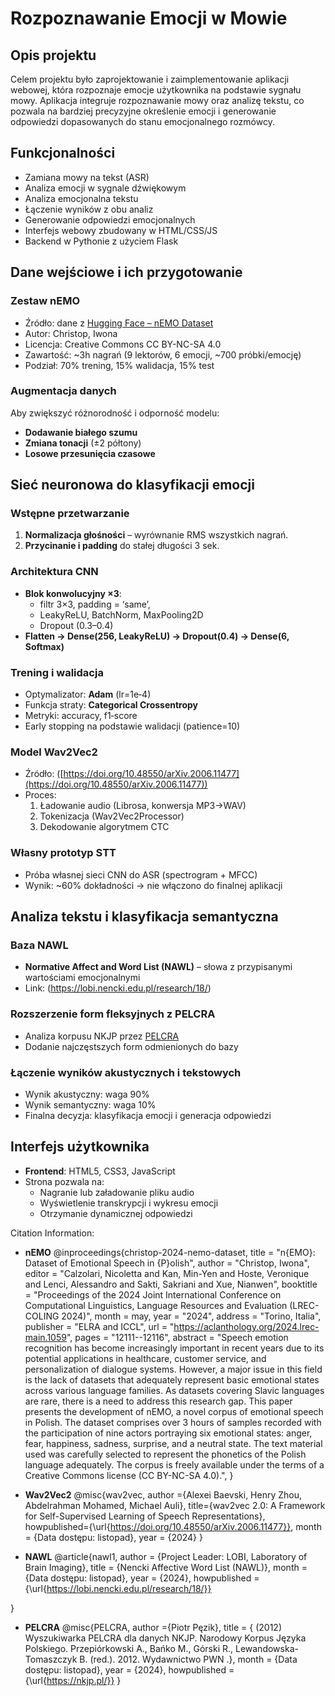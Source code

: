 # Rozpoznawanie Emocji w Mowie

## Opis projektu
Celem projektu było zaprojektowanie i zaimplementowanie aplikacji webowej, która rozpoznaje emocje użytkownika na podstawie sygnału mowy. 
Aplikacja integruje rozpoznawanie mowy oraz analizę tekstu, co pozwala na bardziej precyzyjne określenie emocji i generowanie odpowiedzi dopasowanych do stanu emocjonalnego rozmówcy.

## Funkcjonalności

- Zamiana mowy na tekst (ASR)
- Analiza emocji w sygnale dźwiękowym
- Analiza emocjonalna tekstu
- Łączenie wyników z obu analiz
- Generowanie odpowiedzi emocjonalnych
- Interfejs webowy zbudowany w HTML/CSS/JS
- Backend w Pythonie z użyciem Flask


## Dane wejściowe i ich przygotowanie

### Zestaw nEMO
- Źródło: dane z [Hugging Face – nEMO Dataset](https://huggingface.co/datasets/amu-cai/nEMO)
- Autor: Christop, Iwona
- Licencja: Creative Commons CC BY-NC-SA 4.0  
- Zawartość: ~3h nagrań (9 lektorów, 6 emocji, ~700 próbki/emocję)  
- Podział: 70% trening, 15% walidacja, 15% test

### Augmentacja danych
Aby zwiększyć różnorodność i odporność modelu:
- **Dodawanie białego szumu**  
- **Zmiana tonacji** (±2 półtony)  
- **Losowe przesunięcia czasowe**

## Sieć neuronowa do klasyfikacji emocji

### Wstępne przetwarzanie
1. **Normalizacja głośności** – wyrównanie RMS wszystkich nagrań.  
2. **Przycinanie i padding** do stałej długości 3 sek.  

### Architektura CNN
- **Blok konwolucyjny ×3**:  
  - filtr 3×3, padding = ‘same’,  
  - LeakyReLU, BatchNorm, MaxPooling2D  
  - Dropout (0.3–0.4)  
- **Flatten → Dense(256, LeakyReLU) → Dropout(0.4) → Dense(6, Softmax)**  

### Trening i walidacja
- Optymalizator: **Adam** (lr=1e‑4)  
- Funkcja straty: **Categorical Crossentropy**  
- Metryki: accuracy, f1‑score  
- Early stopping na podstawie walidacji (patience=10)

### Model Wav2Vec2

- Źródło: ([https://doi.org/10.48550/arXiv.2006.11477](https://doi.org/10.48550/arXiv.2006.11477))
- Proces:
  1. Ładowanie audio (Librosa, konwersja MP3→WAV)  
  2. Tokenizacja (Wav2Vec2Processor)  
  3. Dekodowanie algorytmem CTC  

### Własny prototyp STT
- Próba własnej sieci CNN do ASR (spectrogram + MFCC)  
- Wynik: ~60% dokładności → nie włączono do finalnej aplikacji  

## Analiza tekstu i klasyfikacja semantyczna

### Baza NAWL
- **Normative Affect and Word List (NAWL)** – słowa z przypisanymi wartościami emocjonalnymi  
- Link: (https://lobi.nencki.edu.pl/research/18/)
### Rozszerzenie form fleksyjnych z PELCRA
- Analiza korpusu NKJP przez [PELCRA](https://nkjp.pl/)  
- Dodanie najczęstszych form odmienionych do bazy  

### Łączenie wyników akustycznych i tekstowych
- Wynik akustyczny: waga 90%  
- Wynik semantyczny: waga 10%  
- Finalna decyzja: klasyfikacja emocji i generacja odpowiedzi

## Interfejs użytkownika
- **Frontend**: HTML5, CSS3, JavaScript  
- Strona pozwala na:  
  - Nagranie lub załadowanie pliku audio  
  - Wyświetlenie transkrypcji i wykresu emocji  
  - Otrzymanie dynamicznej odpowiedzi  





Citation Information:
- **nEMO**
@inproceedings{christop-2024-nemo-dataset,
    title = "n{EMO}: Dataset of Emotional Speech in {P}olish",
    author = "Christop, Iwona",
    editor = "Calzolari, Nicoletta  and
      Kan, Min-Yen  and
      Hoste, Veronique  and
      Lenci, Alessandro  and
      Sakti, Sakriani  and
      Xue, Nianwen",
    booktitle = "Proceedings of the 2024 Joint International Conference on Computational Linguistics, Language Resources and Evaluation (LREC-COLING 2024)",
    month = may,
    year = "2024",
    address = "Torino, Italia",
    publisher = "ELRA and ICCL",
    url = "https://aclanthology.org/2024.lrec-main.1059",
    pages = "12111--12116",
    abstract = "Speech emotion recognition has become increasingly important in recent years due to its potential applications in healthcare, customer service, and personalization of dialogue systems. However, a major issue in this field is the lack of datasets that adequately represent basic emotional states across various language families. As datasets covering Slavic languages are rare, there is a need to address this research gap. This paper presents the development of nEMO, a novel corpus of emotional speech in Polish. The dataset comprises over 3 hours of samples recorded with the participation of nine actors portraying six emotional states: anger, fear, happiness, sadness, surprise, and a neutral state. The text material used was carefully selected to represent the phonetics of the Polish language adequately. The corpus is freely available under the terms of a Creative Commons license (CC BY-NC-SA 4.0).",
}

- **Wav2Vec2**
@misc{wav2vec,
author ={Alexei Baevski, Henry Zhou, Abdelrahman Mohamed, Michael Auli},
  title={wav2vec 2.0: A Framework for Self-Supervised Learning of Speech Representations},
  howpublished={\url{https://doi.org/10.48550/arXiv.2006.11477}},
  month = {Data dostępu: listopad},
  year = {2024}
}

- **NAWL**
@article{nawl1, 
    author = {Project Leader: LOBI, Laboratory of Brain Imaging}, 
    title = {Nencki Affective Word List (NAWL)}, 
    month = {Data dostępu: listopad},
    year = {2024},
    howpublished = {\url{https://lobi.nencki.edu.pl/research/18/}}

}

- **PELCRA**
@misc{PELCRA,
author ={Piotr Pęzik},
title = 	 { (2012) Wyszukiwarka PELCRA dla danych NKJP. Narodowy Korpus Języka Polskiego. Przepiórkowski A., Bańko M., Górski R., Lewandowska-Tomaszczyk B. (red.). 2012. Wydawnictwo PWN .},
month = {Data dostępu: listopad},
year = {2024},
howpublished = {\url{https://nkjp.pl/}}
  }

